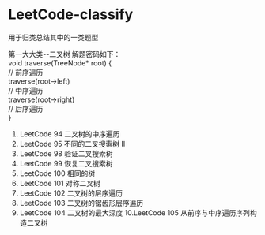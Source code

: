 # LeetCode-classify
用于归类总结其中的一类题型

第一大大类--二叉树
解题密码如下：  
void traverse(TreeNode* root) {  
    // 前序遍历  
    traverse(root->left)  
    // 中序遍历  
    traverse(root->right)  
    // 后序遍历  
}  

1. LeetCode 94  二叉树的中序遍历
2. LeetCode 95  不同的二叉搜索树 II
3. LeetCode 98  验证二叉搜索树
4. LeetCode 99  恢复二叉搜索树
5. LeetCode 100 相同的树
6. LeetCode 101 对称二叉树
7. LeetCode 102 二叉树的层序遍历
8. LeetCode 103 二叉树的锯齿形层序遍历
9. LeetCode 104 二叉树的最大深度
10.LeetCode 105 从前序与中序遍历序列构造二叉树
